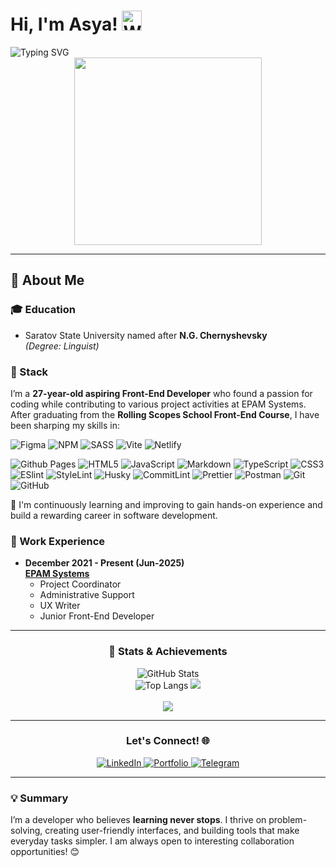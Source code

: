 # Hi, I'm Asya! <img src="https://raw.githubusercontent.com/Tarikul-Islam-Anik/Animated-Fluent-Emojis/master/Emojis/Hand%20gestures/Waving%20Hand.png" alt="Waving Hand" width="32" height="32" />
<img src="https://readme-typing-svg.herokuapp.com?font=Noto+Sans&weight=600&pause=1000&color=E43D82&width=435&height=30&lines=Frontend+Developer" alt="Typing SVG" />

<div id="header" align="center">
  <img src="https://static.cdn.epam.com/uploads/6063a76d512075b73de2f360a19d6f5e/photo_2025-06-23_19-18-07.jpg" width="300"/>
</div>

---

## 🚀 About Me

### 🎓 Education  
- Saratov State University named after **N.G. Chernyshevsky**  
  *(Degree: Linguist)*

### 🎯 Stack 
I’m a **27-year-old aspiring Front-End Developer** who found a passion for coding while contributing to various project activities at EPAM Systems. After graduating from the **Rolling Scopes School Front-End Course**, I have been sharping my skills in:  

![Figma](https://img.shields.io/badge/figma-%23F24E1E.svg?style=for-the-badge&logo=figma&logoColor=white)
![NPM](https://img.shields.io/badge/NPM-%23CB3837.svg?style=for-the-badge&logo=npm&logoColor=white)
![SASS](https://img.shields.io/badge/SASS-hotpink.svg?style=for-the-badge&logo=SASS&logoColor=white)
![Vite](https://img.shields.io/badge/vite-%23646CFF.svg?style=for-the-badge&logo=vite&logoColor=white)
![Netlify](https://img.shields.io/badge/Netlify-00C7B7?style=for-the-badge&logo=netlify&logoColor=white)

![Github Pages](https://img.shields.io/badge/github%20pages-121013?style=for-the-badge&logo=github&logoColor=white)
![HTML5](https://img.shields.io/badge/html5-%23E34F26.svg?style=for-the-badge&logo=html5&logoColor=white)
![JavaScript](https://img.shields.io/badge/javascript-%23323330.svg?style=for-the-badge&logo=javascript&logoColor=%23F7DF1E)
![Markdown](https://img.shields.io/badge/markdown-%23000000.svg?style=for-the-badge&logo=markdown&logoColor=white)
![TypeScript](https://img.shields.io/badge/typescript-%23007ACC.svg?style=for-the-badge&logo=typescript&logoColor=white)
![CSS3](https://img.shields.io/badge/css3-%231572B6.svg?style=for-the-badge&logo=css3&logoColor=white)
![ESlint](https://img.shields.io/badge/eslint-3A33D1?style=for-the-badge&logo=eslint&logoColor=white)
![StyleLint](https://img.shields.io/badge/stylelint-000?style=for-the-badge&logo=stylelint&logoColor=white)
![Husky](https://img.shields.io/badge/husky-ccc?style=for-the-badge&label=%F0%9F%90%B6&labelColor=ccc)
![CommitLint](https://img.shields.io/badge/commitlint-5672cd?style=for-the-badge&logoColor=fff&logo=commitlint)
![Prettier](https://img.shields.io/badge/prettier-%23F7B93E.svg?style=for-the-badge&logo=prettier&logoColor=black)
![Postman](https://img.shields.io/badge/Postman-FF6C37?style=for-the-badge&logo=postman&logoColor=white)
![Git](https://img.shields.io/badge/git-%23F05033.svg?style=for-the-badge&logo=git&logoColor=white)
![GitHub](https://img.shields.io/badge/github-%23121011.svg?style=for-the-badge&logo=github&logoColor=white)  

🔭 I'm continuously learning and improving to gain hands-on experience and build a rewarding career in software development.


### 💼 Work Experience  
- **December 2021 - Present (Jun-2025)**  
  **[EPAM Systems](https://www.epam.com/)**  
  - Project Coordinator  
  - Administrative Support  
  - UX Writer  
  - Junior Front-End Developer  

---

<div align='center'>

### 🌟 Stats & Achievements
![GitHub Stats](https://github-readme-stats.vercel.app/api?username=asyaDanilova&show_icons=true&theme=radical)  
![Top Langs](https://github-readme-stats-asyaDanilova-projects.vercel.app/api/top-langs/?username=asyaDanilova&size_weight=1&count_weight=0&theme=radical)
<img src="http://github-readme-streak-stats.herokuapp.com?user=asyaDanilova&theme=radical&date_format=M%20j%5B%2C%20Y%5D"><br><br>
<img src="https://www.codewars.com/users/AsyaDanilova/badges/large">

</div>


---

<div align="center">

### Let's Connect! 🌐  
<a href="https://www.linkedin.com/in/anastasiia-danilova-2985b729a">
  <img src="https://img.shields.io/badge/-LinkedIn-blue?style=for-the-badge&logo=LinkedIn&logoColor=white" alt="LinkedIn">
</a>
<a href="https://app.rs.school/cv/77149449-94c6-447e-a9bf-c19184e7a505">
  <img src="https://img.shields.io/badge/-Portfolio-black?style=for-the-badge&logo=github&logoColor=white" alt="Portfolio">
</a>
<a href="https://www.telegram.org/@Asya7991">
  <img src="https://img.shields.io/badge/-Telegram-2CA5E0?style=for-the-badge&logo=telegram&logoColor=white" alt="Telegram">
</a>

</div>

---

### 💡 Summary

I’m a developer who believes **learning never stops**. I thrive on problem-solving, creating user-friendly interfaces, and building tools that make everyday tasks simpler. I am always open to interesting collaboration opportunities! 😊
